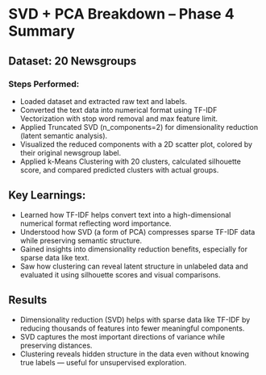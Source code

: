 # SVD + PCA Breakdown – Phase 4 Summary
## Dataset: 20 Newsgroups
### Steps Performed:
- Loaded dataset and extracted raw text and labels.
- Converted the text data into numerical format using TF-IDF Vectorization with stop word removal and max feature limit.
- Applied Truncated SVD (n_components=2) for dimensionality reduction (latent semantic analysis).
- Visualized the reduced components with a 2D scatter plot, colored by their original newsgroup label.
- Applied k-Means Clustering with 20 clusters, calculated silhouette score, and compared predicted clusters with actual groups.

## Key Learnings:
- Learned how TF-IDF helps convert text into a high-dimensional numerical format reflecting word importance.
- Understood how SVD (a form of PCA) compresses sparse TF-IDF data while preserving semantic structure.
- Gained insights into dimensionality reduction benefits, especially for sparse data like text.
- Saw how clustering can reveal latent structure in unlabeled data and evaluated it using silhouette scores and visual comparisons.

## Results
- Dimensionality reduction (SVD) helps with sparse data like TF-IDF by reducing thousands of features into fewer meaningful components.
- SVD captures the most important directions of variance while preserving distances.
- Clustering reveals hidden structure in the data even without knowing true labels — useful for unsupervised exploration.
